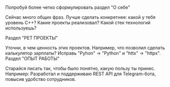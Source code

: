Попробуй более четко сформулировать раздел "О себе"

Сейчас много общих фраз. Лучше сделать конкретнее: какой у тебя уровень C++? Какие проекты реализовал? Какой стек технологий используешь?

Раздел "PET ПРОЕКТЫ"

Уточни, в чем ценность этих проектов. Например, что позволил сделать калькулятор зарплаты?
Исправь "Pyhon" → "Python" и "httx" → "httpx".
Раздел "ОПЫТ РАБОТЫ"

Старайся писать так, чтобы было понятно, какую пользу ты принес. Например:
Разработал и поддерживаю REST API для Telegram-бота, повысив удобство сотрудников.